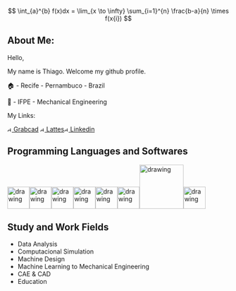 $$
\int_{a}^{b} f(x)dx = \lim_{x \to \infty} \sum_{i=1}^{n} \frac{b-a}{n} \times f(x{i})
$$


## About Me:
Hello,

My name is Thiago. Welcome my github profile.

🏠 - Recife - Pernambuco - Brazil

🏫 - IFPE - Mechanical Engineering 


My Links:

<img src="https://user-images.githubusercontent.com/86922706/210178012-c5106eb4-6c49-4acb-a804-14dc5da2dc6d.png" alt="drawing" width="10" />[  Grabcad](https://grabcad.com/thiago.barros-18) <img src="https://user-images.githubusercontent.com/86922706/210178409-6ea78685-33e9-4fa3-a557-1bbd2ac34c9f.jpeg" alt="drawing" width="10" />[  Lattes](http://lattes.cnpq.br/5329376964286529)<img src="https://user-images.githubusercontent.com/86922706/210178640-8a12972d-603e-4f5a-9d30-7eb4311c317c.svg" alt="drawing" width="10" />[  Linkedin](https://br.linkedin.com/in/tbarrostec336)


## Programming Languages and Softwares

<img src="https://cdn.jsdelivr.net/gh/devicons/devicon/icons/python/python-original.svg" alt="drawing" width="50" /><img src="https://cdn.jsdelivr.net/gh/devicons/devicon/icons/matlab/matlab-original.svg" alt="drawing" width="50" /><img src="https://cdn.jsdelivr.net/gh/devicons/devicon/icons/linux/linux-original.svg" alt="drawing" width="50" /><img src="https://cdn.jsdelivr.net/gh/devicons/devicon/icons/minitab/minitab-original.svg" alt="drawing" width="50" /><img src="https://cdn.jsdelivr.net/gh/devicons/devicon/icons/r/r-original.svg" alt="drawing" width="50" /><img src="https://user-images.githubusercontent.com/86922706/210180063-af2d705a-0dbc-41b5-9dbc-59b9b6567fb3.png" alt="drawing" width="50" /><img src="https://www.eucap2017.org/images/exhibitors-paris-2017/ansys-logo-w-blur.eps/image" alt="drawing" width="100" /><img src="https://user-images.githubusercontent.com/86922706/210180348-cbd0c1d8-90cc-48e0-ab72-586645f9007b.png" alt="drawing" width="50" />

## Study and Work Fields

- Data Analysis
- Computacional Simulation
- Machine Design
- Machine Learning to Mechanical Engineering 
- CAE & CAD
- Education
          








